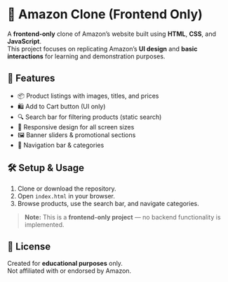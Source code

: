 # 🛒 Amazon Clone (Frontend Only)

A **frontend-only** clone of Amazon’s website built using **HTML**, **CSS**, and **JavaScript**.  
This project focuses on replicating Amazon’s **UI design** and **basic interactions** for learning and demonstration purposes.

## 🚀 Features
- 📦 Product listings with images, titles, and prices  
- 🛍 Add to Cart button (UI only)  
- 🔍 Search bar for filtering products (static search)  
- 📱 Responsive design for all screen sizes  
- 🖼 Banner sliders & promotional sections  
- 🧭 Navigation bar & categories  

## 🛠 Setup & Usage
1. Clone or download the repository.  
2. Open `index.html` in your browser.  
3. Browse products, use the search bar, and navigate categories.  

> **Note:** This is a **frontend-only project** — no backend functionality is implemented.

## 📜 License
Created for **educational purposes** only.  
Not affiliated with or endorsed by Amazon.
